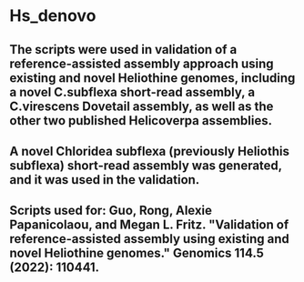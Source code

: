# Hs_denovo
## The scripts were used in validation of a reference-assisted assembly approach using existing and novel Heliothine genomes, including a novel C.subflexa short-read assembly, a C.virescens Dovetail assembly, as well as the other two published Helicoverpa assemblies.
## A novel Chloridea subflexa (previously Heliothis subflexa) short-read assembly was generated, and it was used in the validation.
## Scripts used for: Guo, Rong, Alexie Papanicolaou, and Megan L. Fritz. "Validation of reference-assisted assembly using existing and novel Heliothine genomes." Genomics 114.5 (2022): 110441.
